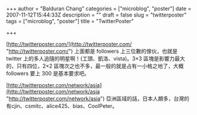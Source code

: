 +++
author = "Balduran Chang"
categories = ["microblog", "poster"]
date = 2007-11-12T15:44:33Z
description = ""
draft = false
slug = "twitterposter"
tags = ["microblog", "poster"]
title = "TwitterPoster"

+++


[http://twitterposter.com/](http://twitterposter.com/ "http://twitterposter.com/") 上面都是 followers 上三位數的傢伙，也就是 twitter 上的多人追隨的明星啊！(工頭、凱洛、vista)。3×3 區塊是影響力最大的，只有四位，2×2 區塊次之也不多，最一般的就是占有一小格之地了，大概 followers 要上 300 是基本要求吧。

[http://twitterposter.com/network/asia](http://twitterposter.com/network/asia "http://twitterposter.com/network/asia") 亞洲區域的話，日本人頗多，台灣的有cjin、csmitc、alice425、bias、CoolPeter。

